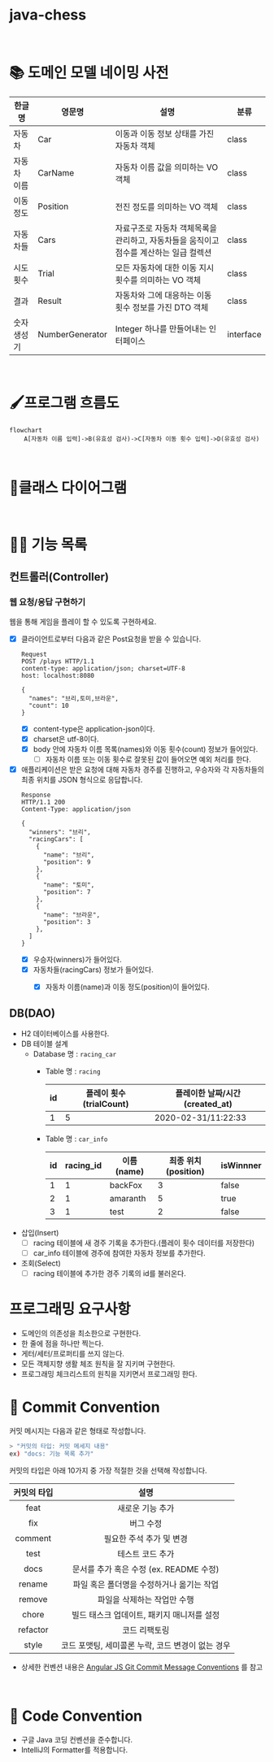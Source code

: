 # java-chess

<br>

# 📚 도메인 모델 네이밍 사전

| 한글명     | 영문명            | 설명                                               | 분류               |
|---------|----------------|--------------------------------------------------|------------------|
| 자동차     | Car            | 이동과 이동 정보 상태를 가진 자동차 객체                          | class            |
| 자동차 이름  | CarName        | 자동차 이름 값을 의미하는 VO 객체                             | class            |
| 이동 정도   | Position       | 전진 정도를 의미하는 VO 객체                                | class            |
| 자동차들    | Cars           | 자료구조로 자동차 객체목록을 관리하고, 자동차들을 움직이고 점수를 계산하는 일급 컬렉션 | class            |
| 시도 횟수   | Trial          | 모든 자동차에 대한 이동 지시 횟수를 의미하는 VO 객체                  | class            |
| 결과      | Result         | 자동차와 그에 대응하는 이동 횟수 정보를 가진 DTO 객체                 | class            |
| 숫자 생성기  | NumberGenerator | Integer 하나를 만들어내는 인터페이스                          | interface        |

<br>

# 🖌️프로그램 흐름도

```mermaid
flowchart
    A[자동차 이름 입력]->B(유효성 검사)->C[자동차 이동 횟수 입력]->D(유효성 검사)
    


```

# 💠클래스 다이어그램

```mermaid


```


# 👨‍🍳 기능 목록

## 컨트롤러(Controller)
### 웹 요청/응답 구현하기
웹을 통해 게임을 플레이 할 수 있도록 구현하세요.
- [x] 클라이언트로부터 다음과 같은 Post요청을 받을 수 있습니다.
  ```
  Request
  POST /plays HTTP/1.1
  content-type: application/json; charset=UTF-8
  host: localhost:8080
  
  {
    "names": "브리,토미,브라운",
    "count": 10
  }
  ```
    * [x] content-type은 application-json이다.
    * [x] charset은 utf-8이다.
    * [x] body 안에 자동차 이름 목록(names)와 이동 횟수(count) 정보가 들어있다.
      * [ ] 자동차 이름 또는 이동 횟수로 잘못된 값이 들어오면 예외 처리를 한다.
    
- [x] 애플리케이션은 받은 요청에 대해 자동차 경주를 진행하고, 우승자와 각 자동차들의 최종 위치를 JSON 형식으로 응답합니다.
  ```
  Response
  HTTP/1.1 200
  Content-Type: application/json
  
  {
    "winners": "브리",
    "racingCars": [
      {
        "name": "브리",
        "position": 9
      },
      {
        "name": "토미",
        "position": 7
      },
      {
        "name": "브라운",
        "position": 3
      },
    ]
  }
  ```
  * [x] 우승자(winners)가 들어있다.
  * [x] 자동차들(racingCars) 정보가 들어있다.
    * [x] 자동차 이름(name)과 이동 정도(position)이 들어있다. 


## DB(DAO)

- H2 데이터베이스를 사용한다.
- DB 테이블 설계
  - Database 명 : `racing_car`
    - Table 명 : `racing`
  
      | id    | 플레이 횟수(trialCount) | 플레이한 날짜/시간(created_at) |
      |-------|-----------------------|-----------------------------|
      | 1     | 5                     | 2020-02-31/11:22:33         |
    - Table 명 : `car_info`
  
      | id    | racing_id | 이름(name) | 최종 위치(position) | isWinnner |
      |-------|-----------|-----------|--------------------|-----------|
      | 1     | 1         | backFox   | 3                  | false     |
      | 2     | 1         | amaranth  | 5                  | true      |
      | 3     | 1         | test      | 2                  | false     |
- 삽입(Insert)
  - [ ] racing 테이블에 새 경주 기록을 추가한다.(플레이 횟수 데이터를 저장한다)
  - [ ] car_info 테이블에 경주에 참여한 자동차 정보를 추가한다.
- 조회(Select)
  - [ ] racing 테이블에 추가한 경주 기록의 id를 불러온다.

# 프로그래밍 요구사항

- 도메인의 의존성을 최소한으로 구현한다.
- 한 줄에 점을 하나만 찍는다.
- 게터/세터/프로퍼티를 쓰지 않는다.
- 모든 객체지향 생활 체조 원칙을 잘 지키며 구현한다.
- 프로그래밍 체크리스트의 원칙을 지키면서 프로그래밍 한다.

# 📌 Commit Convention

커밋 메시지는 다음과 같은 형태로 작성합니다.

```Bash
> "커밋의 타입: 커밋 메세지 내용"
ex) "docs: 기능 목록 추가"
```

커밋의 타입은 아래 10가지 중 가장 적절한 것을 선택해 작성합니다.

| 커밋의 타입 |                       설명                        |
| :---------: | :-----------------------------------------------: |
|    feat     |                 새로운 기능 추가                  |
|     fix     |                     버그 수정                     |
|   comment   |             필요한 주석 추가 및 변경              |
|    test     |                 테스트 코드 추가                  |
|    docs     |      문서를 추가 혹은 수정 (ex. README 수정)      |
|   rename    |     파일 혹은 폴더명을 수정하거나 옮기는 작업     |
|   remove    |            파일을 삭제하는 작업만 수행            |
|    chore    |    빌드 태스크 업데이트, 패키지 매니저를 설정     |
|  refactor   |                   코드 리팩토링                   |
|    style    | 코드 포맷팅, 세미콜론 누락, 코드 변경이 없는 경우 |

- 상세한 컨벤션
  내용은 [Angular JS Git Commit Message Conventions](https://gist.github.com/stephenparish/9941e89d80e2bc58a153)
  를 참고

<br>

# 📌 Code Convention

- 구글 Java 코딩 컨벤션을 준수합니다.
- IntelliJ의 Formatter를 적용합니다.
